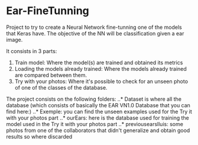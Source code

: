 # Ear-FineTunning

Project to try to create a Neural Network fine-tunning one of the models that Keras have. The objective of the NN will be classification given a ear image.

It consists in 3 parts:
  1. Train model: Where the model(s) are trained and obtained its metrics
  2. Loading the models already trained: Where the models already trained are compared between them.
  3. Try with your photos: Where it's possible to check for an unseen photo of one of the classes of the database.
 
The project consists on the following folders:
..* Dataset is where all the database (which consists of basically the EAR VN1.0 Database that you can find here:)
..* Exemple: you can find the unseen examples used for the Try it with your photos part
..* ourEars: here is the database used for training the model used in the Try it with your photos part
..* previousearslluis: some photos from one of the collaborators that didn't generalize and obtain good results so where discarded

